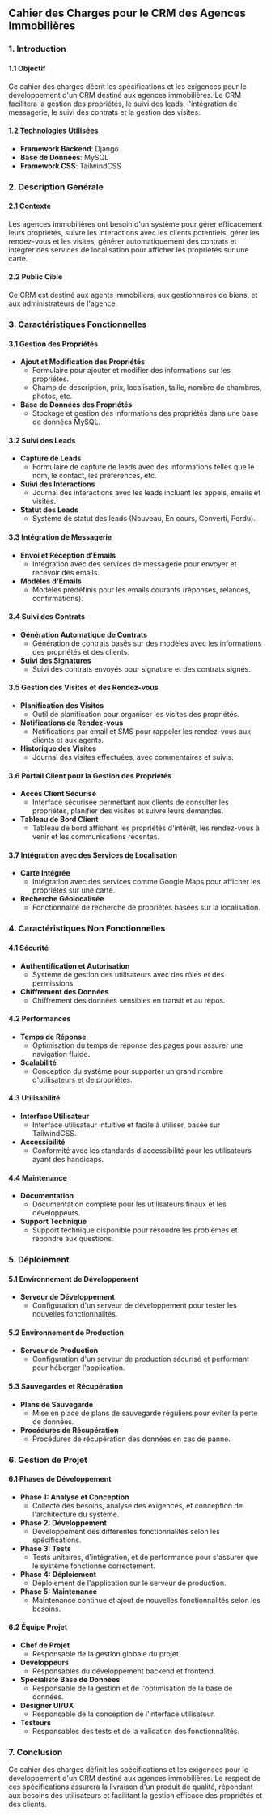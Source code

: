 ## Cahier des Charges pour le CRM des Agences Immobilières

### 1. Introduction

#### 1.1 Objectif

Ce cahier des charges décrit les spécifications et les exigences pour le développement d'un CRM destiné aux agences immobilières. Le CRM facilitera la gestion des propriétés, le suivi des leads, l'intégration de messagerie, le suivi des contrats et la gestion des visites.

#### 1.2 Technologies Utilisées

- **Framework Backend**: Django
- **Base de Données**: MySQL
- **Framework CSS**: TailwindCSS

### 2. Description Générale

#### 2.1 Contexte

Les agences immobilières ont besoin d'un système pour gérer efficacement leurs propriétés, suivre les interactions avec les clients potentiels, gérer les rendez-vous et les visites, générer automatiquement des contrats et intégrer des services de localisation pour afficher les propriétés sur une carte.

#### 2.2 Public Cible

Ce CRM est destiné aux agents immobiliers, aux gestionnaires de biens, et aux administrateurs de l'agence.

### 3. Caractéristiques Fonctionnelles

#### 3.1 Gestion des Propriétés

- **Ajout et Modification des Propriétés**
  - Formulaire pour ajouter et modifier des informations sur les propriétés.
  - Champ de description, prix, localisation, taille, nombre de chambres, photos, etc.
- **Base de Données des Propriétés**
  - Stockage et gestion des informations des propriétés dans une base de données MySQL.

#### 3.2 Suivi des Leads

- **Capture de Leads**
  - Formulaire de capture de leads avec des informations telles que le nom, le contact, les préférences, etc.
- **Suivi des Interactions**
  - Journal des interactions avec les leads incluant les appels, emails et visites.
- **Statut des Leads**
  - Système de statut des leads (Nouveau, En cours, Converti, Perdu).

#### 3.3 Intégration de Messagerie

- **Envoi et Réception d'Emails**
  - Intégration avec des services de messagerie pour envoyer et recevoir des emails.
- **Modèles d'Emails**
  - Modèles prédéfinis pour les emails courants (réponses, relances, confirmations).

#### 3.4 Suivi des Contrats

- **Génération Automatique de Contrats**
  - Génération de contrats basés sur des modèles avec les informations des propriétés et des clients.
- **Suivi des Signatures**
  - Suivi des contrats envoyés pour signature et des contrats signés.

#### 3.5 Gestion des Visites et des Rendez-vous

- **Planification des Visites**
  - Outil de planification pour organiser les visites des propriétés.
- **Notifications de Rendez-vous**
  - Notifications par email et SMS pour rappeler les rendez-vous aux clients et aux agents.
- **Historique des Visites**
  - Journal des visites effectuées, avec commentaires et suivis.

#### 3.6 Portail Client pour la Gestion des Propriétés

- **Accès Client Sécurisé**
  - Interface sécurisée permettant aux clients de consulter les propriétés, planifier des visites et suivre leurs demandes.
- **Tableau de Bord Client**
  - Tableau de bord affichant les propriétés d'intérêt, les rendez-vous à venir et les communications récentes.

#### 3.7 Intégration avec des Services de Localisation

- **Carte Intégrée**
  - Intégration avec des services comme Google Maps pour afficher les propriétés sur une carte.
- **Recherche Géolocalisée**
  - Fonctionnalité de recherche de propriétés basées sur la localisation.

### 4. Caractéristiques Non Fonctionnelles

#### 4.1 Sécurité

- **Authentification et Autorisation**
  - Système de gestion des utilisateurs avec des rôles et des permissions.
- **Chiffrement des Données**
  - Chiffrement des données sensibles en transit et au repos.

#### 4.2 Performances

- **Temps de Réponse**
  - Optimisation du temps de réponse des pages pour assurer une navigation fluide.
- **Scalabilité**
  - Conception du système pour supporter un grand nombre d'utilisateurs et de propriétés.

#### 4.3 Utilisabilité

- **Interface Utilisateur**
  - Interface utilisateur intuitive et facile à utiliser, basée sur TailwindCSS.
- **Accessibilité**
  - Conformité avec les standards d'accessibilité pour les utilisateurs ayant des handicaps.

#### 4.4 Maintenance

- **Documentation**
  - Documentation complète pour les utilisateurs finaux et les développeurs.
- **Support Technique**
  - Support technique disponible pour résoudre les problèmes et répondre aux questions.

### 5. Déploiement

#### 5.1 Environnement de Développement

- **Serveur de Développement**
  - Configuration d'un serveur de développement pour tester les nouvelles fonctionnalités.

#### 5.2 Environnement de Production

- **Serveur de Production**
  - Configuration d'un serveur de production sécurisé et performant pour héberger l'application.

#### 5.3 Sauvegardes et Récupération

- **Plans de Sauvegarde**
  - Mise en place de plans de sauvegarde réguliers pour éviter la perte de données.
- **Procédures de Récupération**
  - Procédures de récupération des données en cas de panne.

### 6. Gestion de Projet

#### 6.1 Phases de Développement

- **Phase 1: Analyse et Conception**
  - Collecte des besoins, analyse des exigences, et conception de l'architecture du système.
- **Phase 2: Développement**
  - Développement des différentes fonctionnalités selon les spécifications.
- **Phase 3: Tests**
  - Tests unitaires, d'intégration, et de performance pour s'assurer que le système fonctionne correctement.
- **Phase 4: Déploiement**
  - Déploiement de l'application sur le serveur de production.
- **Phase 5: Maintenance**
  - Maintenance continue et ajout de nouvelles fonctionnalités selon les besoins.

#### 6.2 Équipe Projet

- **Chef de Projet**
  - Responsable de la gestion globale du projet.
- **Développeurs**
  - Responsables du développement backend et frontend.
- **Spécialiste Base de Données**
  - Responsable de la gestion et de l'optimisation de la base de données.
- **Designer UI/UX**
  - Responsable de la conception de l'interface utilisateur.
- **Testeurs**
  - Responsables des tests et de la validation des fonctionnalités.

### 7. Conclusion

Ce cahier des charges définit les spécifications et les exigences pour le développement d'un CRM destiné aux agences immobilières. Le respect de ces spécifications assurera la livraison d'un produit de qualité, répondant aux besoins des utilisateurs et facilitant la gestion efficace des propriétés et des clients.
